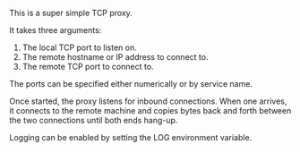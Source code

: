 This is a super simple TCP proxy.

It takes three arguments:
1. The local TCP port to listen on.
2. The remote hostname or IP address to connect to.
3. The remote TCP port to connect to.

The ports can be specified either numerically or by service name.

Once started, the proxy listens for inbound connections. When one arrives,
it connects to the remote machine and copies bytes back and forth between
the two connections until both ends hang-up.

Logging can be enabled by setting the LOG environment variable.

